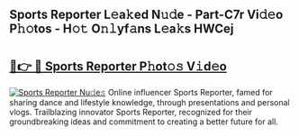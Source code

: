 ## Sports Reporter L𝚎a𝚔ed N𝚞𝚍e - Part-C7r Vi𝚍𝚎o P𝚑𝚘tos - H𝚘𝚝 O𝚗𝚕yf𝚊ns L𝚎a𝚔s HWCej

# <h2><a href="http://kf80a0c.oniu.top/?m=Sports+Reporter">🔗👉 🔴 Sports Reporter P𝚑ot𝚘𝚜 V𝚒d𝚎o</a></h2>

[![Sports Reporter Nu𝚍e𝚜](https://i.imgur.com/0qMVB7G.gif)](http://kf80a0c.oniu.top/?m=Sports+Reporter)
Online influencer Sports Reporter, famed for sharing dance and lifestyle knowledge, through presentations and personal vlogs. Trailblazing innovator Sports Reporter, recognized for their groundbreaking ideas and commitment to creating a better future for all.  
